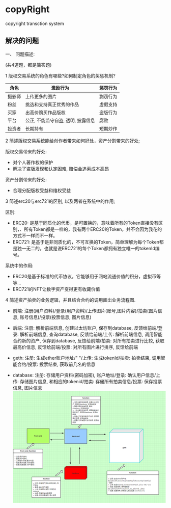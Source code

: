 
# copyRight

copyright transction system

## 解决的问题

一、 问题描述:

(共4道题，都是简答题)

1 版权交易系统的角色有哪些?如何制定角色的奖惩机制?

角色 | 激励行为  | 惩罚行为|
|-- |-- | --|
|摄影师 | 上传更多的图片| 剽窃行为|
|粉丝 | 挑选和支持真正优秀的作品 | 虚假支持|
|买家 | 出高价购买作品版权| 盗版行为|
|平台 | 公正, 不能监守自盗, 透明, 披露信息| 腐败|
| 投资者| 长期持有| 短期炒作|

2 简述版权交易系统能给创作者带来如何好处，资产分割带来的好处;

版权交易带来的好处:  

- 对个人著作权的保护
- 解决了盗版发现和认定困难, 赔偿金追索成本高昂

资产分割带来的好处:

- 合理分配版权受益和维权受益

3 简述erc20与erc721的区别, 以及两者在系统中的作用;

区别:

- ERC20: 是基于同质化的代币，是可置换的，意味着所有的Token直接没有区别，、所有Token都是一样的，我有两个ERC20的Token，并不会因为我花的方式不一样而不一样。
- ERC721: 是基于是非同质化的，不可互换的Token，简单理解为每个Token都是独一无二的。也就是说ERC721的每个Token都拥有独立唯一的tokenId编号。

系统中的作用:

- ERC20是基于标准的代币协议，它能够用于网站流通价值的积分，虚拟币等等...
- ERC721的NFT让数字资产变得更有收藏价值

4 简述资产拍卖的业务逻辑，并且结合合约的调用画出业务流程图.

- 前端: 注册(用户资料)/登录(用户资料)/上传图片(账号,图片内容)/拍卖(图片信息, 账号信息)/投票(投票信息, 图片信息)
- 后端: 注册: 解析前端信息, 创建以太坊账户, 保存到database, 反馈给前端/登录: 解析前端信息, 查询database, 反馈给前端/上传: 解析前端信息, 调用智能合约新的资产, 保存到database, 反馈给前端/拍卖: 对所有拍卖进行比较, 获取最高价信息, 反馈给前端/投票: 对所有图片进行排序, 反馈给前端

- geth: 注册: 生成ether账户地址/" "/上传: 生成tokenId/拍卖: 拍卖结束, 调用智能合约/投票: 投票结束, 获取前几名的信息
- database: 注册: 存储用户资料(密码加密), 账户地址/登录: 确认用户信息/上传: 存储图片信息, 和相应的tokenid/拍卖: 存储所有拍卖信息/投票: 保存投票信息, 图片信息
![copyright_transaction_system](./images/copyRight_v1.PNG?x-oss-process=image/watermark,type_ZmFuZ3poZW5naGVpdGk,shadow_10,text_aHR0cHM6Ly9ibG9nLmNzZG4ubmV0L3FxXzM2NjUyNTE3,size_16,color_FFFFFF,t_70)
